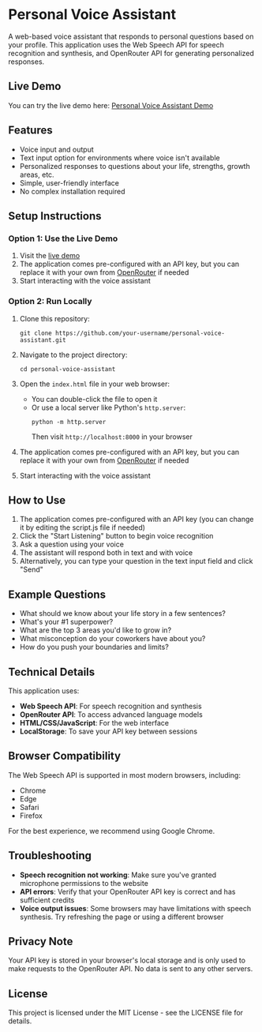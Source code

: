 # Personal Voice Assistant

A web-based voice assistant that responds to personal questions based on your profile. This application uses the Web Speech API for speech recognition and synthesis, and OpenRouter API for generating personalized responses.

## Live Demo

You can try the live demo here: [Personal Voice Assistant Demo](https://your-demo-url.com)

## Features

- Voice input and output
- Text input option for environments where voice isn't available
- Personalized responses to questions about your life, strengths, growth areas, etc.
- Simple, user-friendly interface
- No complex installation required

## Setup Instructions

### Option 1: Use the Live Demo

1. Visit the [live demo](https://your-demo-url.com)
2. The application comes pre-configured with an API key, but you can replace it with your own from [OpenRouter](https://openrouter.ai/) if needed
3. Start interacting with the voice assistant

### Option 2: Run Locally

1. Clone this repository:
   ```
   git clone https://github.com/your-username/personal-voice-assistant.git
   ```

2. Navigate to the project directory:
   ```
   cd personal-voice-assistant
   ```

3. Open the `index.html` file in your web browser:
   - You can double-click the file to open it
   - Or use a local server like Python's `http.server`:
     ```
     python -m http.server
     ```
     Then visit `http://localhost:8000` in your browser

4. The application comes pre-configured with an API key, but you can replace it with your own from [OpenRouter](https://openrouter.ai/) if needed

5. Start interacting with the voice assistant

## How to Use

1. The application comes pre-configured with an API key (you can change it by editing the script.js file if needed)
2. Click the "Start Listening" button to begin voice recognition
3. Ask a question using your voice
4. The assistant will respond both in text and with voice
5. Alternatively, you can type your question in the text input field and click "Send"

## Example Questions

- What should we know about your life story in a few sentences?
- What's your #1 superpower?
- What are the top 3 areas you'd like to grow in?
- What misconception do your coworkers have about you?
- How do you push your boundaries and limits?

## Technical Details

This application uses:

- **Web Speech API**: For speech recognition and synthesis
- **OpenRouter API**: To access advanced language models
- **HTML/CSS/JavaScript**: For the web interface
- **LocalStorage**: To save your API key between sessions

## Browser Compatibility

The Web Speech API is supported in most modern browsers, including:
- Chrome
- Edge
- Safari
- Firefox

For the best experience, we recommend using Google Chrome.

## Troubleshooting

- **Speech recognition not working**: Make sure you've granted microphone permissions to the website
- **API errors**: Verify that your OpenRouter API key is correct and has sufficient credits
- **Voice output issues**: Some browsers may have limitations with speech synthesis. Try refreshing the page or using a different browser

## Privacy Note

Your API key is stored in your browser's local storage and is only used to make requests to the OpenRouter API. No data is sent to any other servers.

## License

This project is licensed under the MIT License - see the LICENSE file for details.